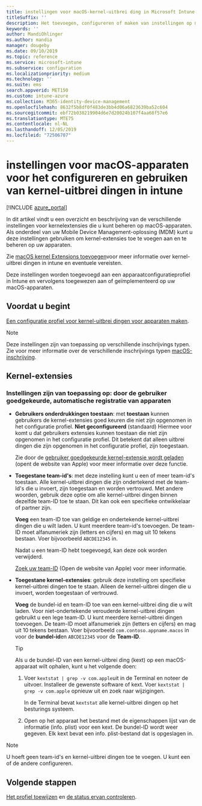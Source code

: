 ```yaml
---
title: instellingen voor macOS-kernel-uitbrei ding in Microsoft Intune-Azure | Microsoft Docs
titleSuffix: ''
description: Het toevoegen, configureren of maken van instellingen op macOS-apparaten voor het gebruik van kernel-extensies. U kunt ook toestaan dat gebruikers goedgekeurde extensies overschrijven, alle uitbrei dingen van een team-ID toestaan of specifieke extensies of apps toestaan in Microsoft Intune.
keywords: ''
author: MandiOhlinger
ms.author: mandia
manager: dougeby
ms.date: 09/10/2019
ms.topic: reference
ms.service: microsoft-intune
ms.subservice: configuration
ms.localizationpriority: medium
ms.technology: ''
ms.suite: ems
search.appverid: MET150
ms.custom: intune-azure
ms.collection: M365-identity-device-management
ms.openlocfilehash: 8632f5b8df0f483de3bb4d06a6823639ba52c604
ms.sourcegitcommit: ebf72b038219904d6e7d20024b107f4aa68f57e6
ms.translationtype: MTE75
ms.contentlocale: nl-NL
ms.lasthandoff: 12/05/2019
ms.locfileid: "72506707"
---
```

# <a name="macos-device-settings-to-configure-and-use-kernel-extensions-in-intune"></a>instellingen voor macOS-apparaten voor het configureren en gebruiken van kernel-uitbrei dingen in intune

[!INCLUDE [azure_portal](../includes/azure_portal.md)]

In dit artikel vindt u een overzicht en beschrijving van de verschillende instellingen voor kernelextensies die u kunt beheren op macOS-apparaten. Als onderdeel van uw Mobile Device Management-oplossing (MDM) kunt u deze instellingen gebruiken om kernel-extensies toe te voegen aan en te beheren op uw apparaten.

Zie [macOS kernel Extensions toevoegen](../kernel-extensions-overview-macos.md)voor meer informatie over kernel-uitbrei dingen in intune en eventuele vereisten.

Deze instellingen worden toegevoegd aan een apparaatconfiguratieprofiel in Intune en vervolgens toegewezen aan of geïmplementeerd op uw macOS-apparaten.

## <a name="before-you-begin"></a>Voordat u begint

[Een configuratie profiel voor kernel-uitbrei dingen voor apparaten maken](../kernel-extensions-overview-macos.md).

> [!NOTE]
> Deze instellingen zijn van toepassing op verschillende inschrijvings typen. Zie voor meer informatie over de verschillende inschrijvings typen [macOS-inschrijving](../macos-enroll.md).

## <a name="kernel-extensions"></a>Kernel-extensies

### <a name="settings-apply-to-user-approved-automated-device-enrollment"></a>Instellingen zijn van toepassing op: door de gebruiker goedgekeurde, automatische registratie van apparaten

- **Gebruikers onderdrukkingen toestaan**: met **toestaan** kunnen gebruikers de kernel-extensies goed keuren die niet zijn opgenomen in het configuratie profiel. **Niet geconfigureerd** (standaard) Hiermee voor komt u dat gebruikers extensies kunnen toestaan die niet zijn opgenomen in het configuratie profiel. Dit betekent dat alleen uitbrei dingen die zijn opgenomen in het configuratie profiel, zijn toegestaan.

  Zie door de [gebruiker goedgekeurde kernel-extensie wordt geladen](https://developer.apple.com/library/archive/technotes/tn2459/_index.html) (opent de website van Apple) voor meer informatie over deze functie.

- **Toegestane team-id's**: met deze instelling kunt u een of meer team-id's toestaan. Alle kernel-uitbrei dingen die zijn ondertekend met de team-Id's die u invoert, zijn toegestaan en worden vertrouwd. Met andere woorden, gebruik deze optie om alle kernel-uitbrei dingen binnen dezelfde team-ID toe te staan. Dit kan ook een specifieke ontwikkelaar of partner zijn.

  **Voeg** een team-ID toe van geldige en ondertekende kernel-uitbrei dingen die u wilt laden. U kunt meerdere team-id's toevoegen. De team-ID moet alfanumeriek zijn (letters en cijfers) en mag uit 10 tekens bestaan. Voer bijvoorbeeld `ABCDE12345` in.

  Nadat u een team-ID hebt toegevoegd, kan deze ook worden verwijderd.

  [Zoek uw team-ID](https://help.apple.com/developer-account/#/dev55c3c710c) (Open de website van Apple) voor meer informatie.

- **Toegestane kernel-extensies**: gebruik deze instelling om specifieke kernel-uitbrei dingen toe te staan. Alleen de kernel-uitbrei dingen die u invoert, worden toegestaan of vertrouwd. 

  **Voeg** de bundel-id en team-ID toe van een kernel-uitbrei ding die u wilt laden. Voor niet-ondertekende verouderde kernel-uitbrei dingen gebruikt u een lege team-ID. U kunt meerdere kernel-uitbrei dingen toevoegen. De team-ID moet alfanumeriek zijn (letters en cijfers) en mag uit 10 tekens bestaan. Voer bijvoorbeeld `com.contoso.appname.macos` in voor de **bundel-id**en `ABCDE12345` voor de **Team-ID**.

  > [!TIP]
  > Als u de bundel-ID van een kernel-uitbrei ding (kext) op een macOS-apparaat wilt ophalen, kunt u het volgende doen:
  >
  > 1. Voer `kextstat | grep -v com.apple`uit in de Terminal en noteer de uitvoer. Installeer de gewenste software of kext. Voer `kextstat | grep -v com.apple` opnieuw uit en zoek naar wijzigingen.
  >
  >    In de Terminal bevat `kextstat` alle kernel-uitbrei dingen op het besturings systeem. 
  >
  > 2. Open op het apparaat het bestand met de eigenschappen lijst van de informatie (info. plist) voor een kext. De bundel-ID wordt weer gegeven. Elk kext bevat een info. plist-bestand dat is opgeslagen in. 

> [!NOTE]
> U hoeft geen team-id's en kernel-uitbrei dingen toe te voegen. U kunt een of de andere configureren.

## <a name="next-steps"></a>Volgende stappen

[Het profiel toewijzen](../device-profile-assign.md) en [de status ervan controleren](../device-profile-monitor.md).
